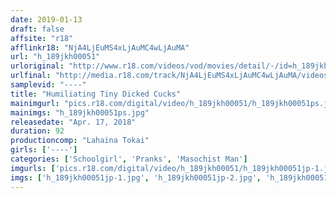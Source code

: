 ```yaml
---
date: 2019-01-13
draft: false
affsite: "r18"
afflinkr18: "NjA4LjEuMS4xLjAuMC4wLjAuMA"
url: "h_189jkh00051"
urloriginal: "http://www.r18.com/videos/vod/movies/detail/-/id=h_189jkh00051"
urlfinal: "http://media.r18.com/track/NjA4LjEuMS4xLjAuMC4wLjAuMA/videos/vod/movies/detail/-/id=h_189jkh00051"
samplevid: "----"
title: "Humiliating Tiny Dicked Cucks"
mainimgurl: "pics.r18.com/digital/video/h_189jkh00051/h_189jkh00051ps.jpg"
mainimgs: "h_189jkh00051ps.jpg"
releasedate: "Apr. 17, 2018"
duration: 92
productioncomp: "Lahaina Tokai"
girls: ['----']
categories: ['Schoolgirl', 'Pranks', 'Masochist Man']
imgurls: ['pics.r18.com/digital/video/h_189jkh00051/h_189jkh00051jp-1.jpg', 'pics.r18.com/digital/video/h_189jkh00051/h_189jkh00051jp-2.jpg', 'pics.r18.com/digital/video/h_189jkh00051/h_189jkh00051jp-3.jpg', 'pics.r18.com/digital/video/h_189jkh00051/h_189jkh00051jp-4.jpg', 'pics.r18.com/digital/video/h_189jkh00051/h_189jkh00051jp-5.jpg', 'pics.r18.com/digital/video/h_189jkh00051/h_189jkh00051jp-6.jpg', 'pics.r18.com/digital/video/h_189jkh00051/h_189jkh00051jp-7.jpg', 'pics.r18.com/digital/video/h_189jkh00051/h_189jkh00051jp-8.jpg', 'pics.r18.com/digital/video/h_189jkh00051/h_189jkh00051jp-9.jpg', 'pics.r18.com/digital/video/h_189jkh00051/h_189jkh00051jp-10.jpg', 'pics.r18.com/digital/video/h_189jkh00051/h_189jkh00051jp-11.jpg', 'pics.r18.com/digital/video/h_189jkh00051/h_189jkh00051jp-12.jpg', 'pics.r18.com/digital/video/h_189jkh00051/h_189jkh00051jp-13.jpg', 'pics.r18.com/digital/video/h_189jkh00051/h_189jkh00051jp-14.jpg', 'pics.r18.com/digital/video/h_189jkh00051/h_189jkh00051jp-15.jpg', 'pics.r18.com/digital/video/h_189jkh00051/h_189jkh00051jp-16.jpg', 'pics.r18.com/digital/video/h_189jkh00051/h_189jkh00051jp-17.jpg', 'pics.r18.com/digital/video/h_189jkh00051/h_189jkh00051jp-18.jpg', 'pics.r18.com/digital/video/h_189jkh00051/h_189jkh00051jp-19.jpg', 'pics.r18.com/digital/video/h_189jkh00051/h_189jkh00051jp-20.jpg']
imgs: ['h_189jkh00051jp-1.jpg', 'h_189jkh00051jp-2.jpg', 'h_189jkh00051jp-3.jpg', 'h_189jkh00051jp-4.jpg', 'h_189jkh00051jp-5.jpg', 'h_189jkh00051jp-6.jpg', 'h_189jkh00051jp-7.jpg', 'h_189jkh00051jp-8.jpg', 'h_189jkh00051jp-9.jpg', 'h_189jkh00051jp-10.jpg', 'h_189jkh00051jp-11.jpg', 'h_189jkh00051jp-12.jpg', 'h_189jkh00051jp-13.jpg', 'h_189jkh00051jp-14.jpg', 'h_189jkh00051jp-15.jpg', 'h_189jkh00051jp-16.jpg', 'h_189jkh00051jp-17.jpg', 'h_189jkh00051jp-18.jpg', 'h_189jkh00051jp-19.jpg', 'h_189jkh00051jp-20.jpg']
---
```

